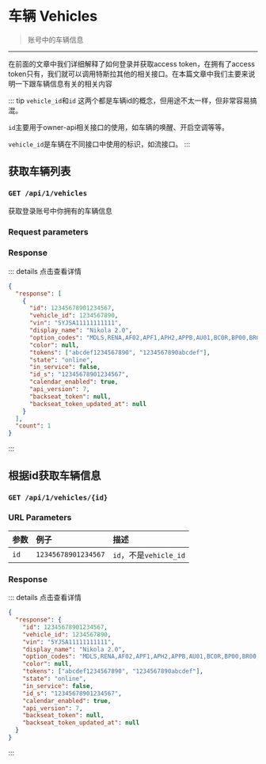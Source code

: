 # 车辆 Vehicles
> 账号中的车辆信息
---
在前面的文章中我们详细解释了如何登录并获取access token，在拥有了access token只有，我们就可以调用特斯拉其他的相关接口。在本篇文章中我们主要来说明一下跟车辆信息有关的相关内容

::: tip
`vehicle_id`和`id`
这两个都是车辆id的概念，但用途不太一样，但非常容易搞混。

`id`主要用于owner-api相关接口的使用，如车辆的唤醒、开启空调等等。

`vehicle_id`是车辆在不同接口中使用的标识，如流接口。
:::
## 获取车辆列表
### `GET /api/1/vehicles` 
获取登录账号中你拥有的车辆信息
### Request parameters

### Response
::: details 点击查看详情
```json
{
  "response": [
    {
      "id": 12345678901234567,
      "vehicle_id": 1234567890,
      "vin": "5YJSA11111111111",
      "display_name": "Nikola 2.0",
      "option_codes": "MDLS,RENA,AF02,APF1,APH2,APPB,AU01,BC0R,BP00,BR00,BS00,CDM0,CH05,PBCW,CW00,DCF0,DRLH,DSH7,DV4W,FG02,FR04,HP00,IDBA,IX01,LP01,ME02,MI01,PF01,PI01,PK00,PS01,PX00,PX4D,QTVB,RFP2,SC01,SP00,SR01,SU01,TM00,TP03,TR00,UTAB,WTAS,X001,X003,X007,X011,X013,X021,X024,X027,X028,X031,X037,X040,X044,YFFC,COUS",
      "color": null,
      "tokens": ["abcdef1234567890", "1234567890abcdef"],
      "state": "online",
      "in_service": false,
      "id_s": "12345678901234567",
      "calendar_enabled": true,
      "api_version": 7,
      "backseat_token": null,
      "backseat_token_updated_at": null
    }
  ],
  "count": 1
}
```
:::

## 根据id获取车辆信息
### `GET /api/1/vehicles/{id}`

### URL Parameters
参数|例子|描述
:-|:-|:-
`id`|`12345678901234567`|`id`，不是`vehicle_id`

### Response
::: details 点击查看详情
```json
{
  "response": {
    "id": 12345678901234567,
    "vehicle_id": 1234567890,
    "vin": "5YJSA11111111111",
    "display_name": "Nikola 2.0",
    "option_codes": "MDLS,RENA,AF02,APF1,APH2,APPB,AU01,BC0R,BP00,BR00,BS00,CDM0,CH05,PBCW,CW00,DCF0,DRLH,DSH7,DV4W,FG02,FR04,HP00,IDBA,IX01,LP01,ME02,MI01,PF01,PI01,PK00,PS01,PX00,PX4D,QTVB,RFP2,SC01,SP00,SR01,SU01,TM00,TP03,TR00,UTAB,WTAS,X001,X003,X007,X011,X013,X021,X024,X027,X028,X031,X037,X040,X044,YFFC,COUS",
    "color": null,
    "tokens": ["abcdef1234567890", "1234567890abcdef"],
    "state": "online",
    "in_service": false,
    "id_s": "12345678901234567",
    "calendar_enabled": true,
    "api_version": 7,
    "backseat_token": null,
    "backseat_token_updated_at": null
  }
}
```
:::